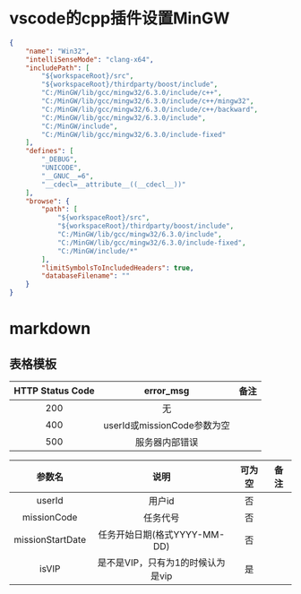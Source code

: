 # vscode的cpp插件设置MinGW

```json
{
    "name": "Win32",
    "intelliSenseMode": "clang-x64",
    "includePath": [
        "${workspaceRoot}/src",
        "${workspaceRoot}/thirdparty/boost/include",
        "C:/MinGW/lib/gcc/mingw32/6.3.0/include/c++",
        "C:/MinGW/lib/gcc/mingw32/6.3.0/include/c++/mingw32",
        "C:/MinGW/lib/gcc/mingw32/6.3.0/include/c++/backward",
        "C:/MinGW/lib/gcc/mingw32/6.3.0/include",
        "C:/MinGW/include",
        "C:/MinGW/lib/gcc/mingw32/6.3.0/include-fixed"
    ],
    "defines": [
        "_DEBUG",
        "UNICODE",
        "__GNUC__=6",
        "__cdecl=__attribute__((__cdecl__))"
    ],
    "browse": {
        "path": [
            "${workspaceRoot}/src",
            "${workspaceRoot}/thirdparty/boost/include",
            "C:/MinGW/lib/gcc/mingw32/6.3.0/include",
            "C:/MinGW/lib/gcc/mingw32/6.3.0/include-fixed",
            "C:/MinGW/include/*"
        ],
        "limitSymbolsToIncludedHeaders": true,
        "databaseFilename": ""
    }
}
```

# markdown

## 表格模板
|HTTP Status Code|error_msg |备注   |
|:--------------:|:--------:|:-----:|
|200|无||
|400|userId或missionCode参数为空||
|500|服务器内部错误||

|参数名 |说明   |可为空 |备注   |
|:-----:|:-----:|:-----:|:-----:|
|userId|用户id|否||
|missionCode|任务代号|否||
|missionStartDate|任务开始日期(格式YYYY-MM-DD)|否||
|isVIP|是不是VIP，只有为1的时候认为是vip|是||